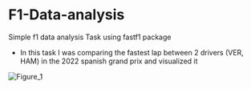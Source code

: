 # F1-Data-analysis
Simple f1 data analysis Task using fastf1 package

  * In this task I was comparing the fastest lap between 2 drivers (VER, HAM) in the 2022 spanish grand prix and visualized it
    
![Figure_1](https://github.com/ORABI2/F1-Data-analysis/assets/36137101/d2ad47d2-83ea-49c8-9106-7232612ce15b)

